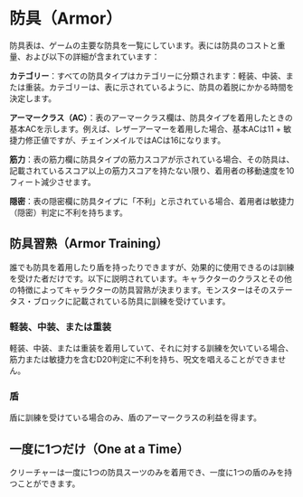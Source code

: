 # 防具（Armor）

防具表は、ゲームの主要な防具を一覧にしています。表には防具のコストと重量、および以下の詳細が含まれています：

**カテゴリー**：すべての防具タイプはカテゴリーに分類されます：軽装、中装、または重装。カテゴリーは、表に示されているように、防具の着脱にかかる時間を決定します。

**アーマークラス（AC）**：表のアーマークラス欄は、防具タイプを着用したときの基本ACを示します。例えば、レザーアーマーを着用した場合、基本ACは11 + 敏捷力修正値ですが、チェインメイルではACは16になります。

**筋力**：表の筋力欄に防具タイプの筋力スコアが示されている場合、その防具は、記載されているスコア以上の筋力スコアを持たない限り、着用者の移動速度を10フィート減少させます。

**隠密**：表の隠密欄に防具タイプに「不利」と示されている場合、着用者は敏捷力（隠密）判定に不利を持ちます。

## 防具習熟（Armor Training）

誰でも防具を着用したり盾を持ったりできますが、効果的に使用できるのは訓練を受けた者だけです。以下に説明されています。キャラクターのクラスとその他の特徴によってキャラクターの防具習熟が決まります。モンスターはそのステータス・ブロックに記載されている防具に訓練を受けています。

### 軽装、中装、または重装

軽装、中装、または重装を着用していて、それに対する訓練を欠いている場合、筋力または敏捷力を含むD20判定に不利を持ち、呪文を唱えることができません。

### 盾

盾に訓練を受けている場合のみ、盾のアーマークラスの利益を得ます。

## 一度に1つだけ（One at a Time）

クリーチャーは一度に1つの防具スーツのみを着用でき、一度に1つの盾のみを持つことができます。